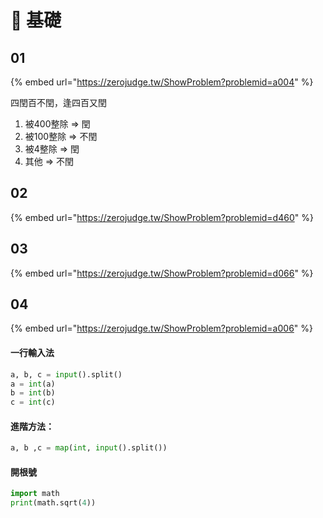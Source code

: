 # 🐌 基礎

## 01

{% embed url="https://zerojudge.tw/ShowProblem?problemid=a004" %}

四閏百不閏，逢四百又閏

1. 被400整除 =&gt; 閏
2. 被100整除 =&gt; 不閏
3. 被4整除 =&gt; 閏
4. 其他 =&gt; 不閏

## 02

{% embed url="https://zerojudge.tw/ShowProblem?problemid=d460" %}

## 03

{% embed url="https://zerojudge.tw/ShowProblem?problemid=d066" %}

## 04

{% embed url="https://zerojudge.tw/ShowProblem?problemid=a006" %}

#### 一行輸入法

```python
a, b, c = input().split()
a = int(a)
b = int(b)
c = int(c)
```

#### 進階方法：

```python
a, b ,c = map(int, input().split())
```

#### 開根號

```python
import math
print(math.sqrt(4))
```



